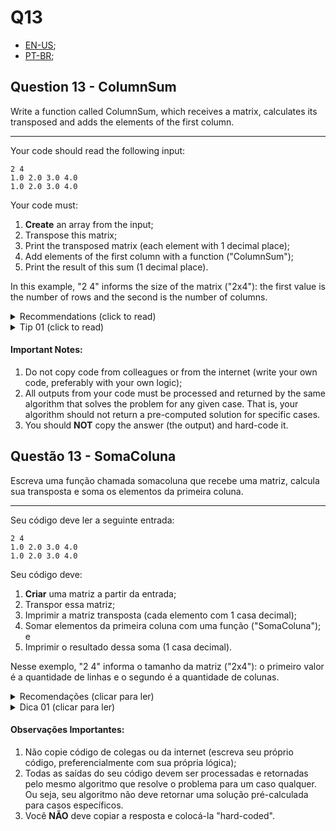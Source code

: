 # Q13

- [EN-US](#question-13---columnsum);
- [PT-BR](#questão-13---somacoluna);

## Question 13 - ColumnSum

Write a function called ColumnSum, which receives a matrix, calculates its
transposed and adds the elements of the first column.

<hr>

Your code should read the following input:

```
2 4
1.0 2.0 3.0 4.0
1.0 2.0 3.0 4.0
```
Your code must:
1. **Create** an array from the input;
2. Transpose this matrix;
3. Print the transposed matrix (each element with 1 decimal place);
4. Add elements of the first column with a function ("ColumnSum");
5. Print the result of this sum (1 decimal place).

In this example, "2 4" informs the size of the matrix ("2x4"): the first value is the number of rows and the second is the number of columns.

<details>
   <summary>Recommendations (click to read)</summary>
   1. If you decide to allocate memory for arrays, remember to free that memory too;
   2. It might be interesting to write functions to **create**/**release**/**print** matrices (to be reused in the next questions);
</details>

<details> <summary>Tip 01 (click to read)</summary>Use an auxiliary matrix (remember to release the allocated space of both matrices in this case).</details>

#### Important Notes:

1. Do not copy code from colleagues or from the internet (write your own code, preferably with your own logic);
2. All outputs from your code must be processed and returned by the same algorithm that solves the problem for any given case. That is, your algorithm should not return a pre-computed solution for specific cases.
3. You should **NOT** copy the answer (the output) and hard-code it.


## Questão 13 - SomaColuna

Escreva uma função chamada somacoluna que recebe uma matriz, calcula sua
transposta e soma os elementos da primeira coluna.

<hr>

Seu código deve ler a seguinte entrada:

```
2 4
1.0 2.0 3.0 4.0
1.0 2.0 3.0 4.0
```
Seu código deve:
1. **Criar** uma matriz a partir da entrada;
2. Transpor essa matriz;
3. Imprimir a matriz transposta (cada elemento com 1 casa decimal);
4. Somar elementos da primeira coluna com uma função ("SomaColuna"); e
5. Imprimir o resultado dessa soma (1 casa decimal).

Nesse exemplo, "2 4" informa o tamanho da matriz ("2x4"): o primeiro valor é a quantidade de linhas e o segundo é a quantidade de colunas. 

<details>
  <summary>Recomendações  (clicar para ler)</summary>
  1. Se decidir alocar memória para as matrizes, lembre-se de liberar essa memória também;
  2. Talvez seja interessante escrever funções para **criar**/**liberar**/**imprimir** matrizes (para re-uso nas próximas questões);
</details>

<details> <summary>Dica 01 (clicar para ler)</summary>Utilize uma matriz auxiliar (lembre-se de liberar o espaço alocado de ambas matrizes nesse caso).</details>

#### Observações Importantes:

1. Não copie código de colegas ou da internet (escreva seu próprio código, preferencialmente com sua própria lógica);
2. Todas as saídas do seu código devem ser processadas e retornadas pelo mesmo algoritmo que resolve o problema para um caso qualquer. Ou seja, seu algoritmo não deve retornar uma solução pré-calculada para casos específicos.
3. Você **NÃO** deve copiar a resposta e colocá-la "hard-coded".
